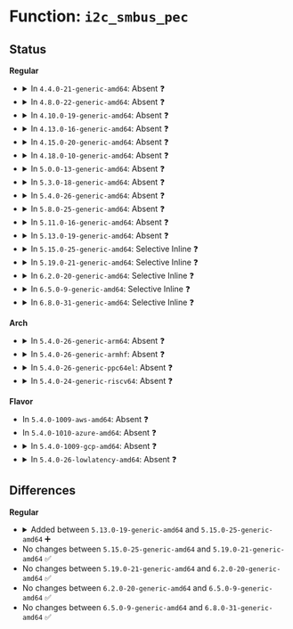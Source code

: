 # Function: <code>i2c_smbus_pec</code>

## Status
<b>Regular</b>
<ul>
<li>
<details>
<summary>In <code>4.4.0-21-generic-amd64</code>: Absent ❓</summary>

```json
{
  "name": "i2c_smbus_pec",
  "collision_type": "Unique Static",
  "inline_type": "Full",
  "funcs": [
    {
      "addr": 18446744071585628198,
      "name": "i2c_smbus_pec",
      "external": false,
      "loc": "drivers/i2c/i2c-core.c:2581",
      "file": "drivers/i2c/i2c-core.c",
      "inline": "not declared, inlined",
      "caller_inline": [
        "drivers/i2c/i2c-core.c:i2c_smbus_msg_pec",
        "drivers/i2c/i2c-core.c:i2c_smbus_msg_pec"
      ],
      "caller_func": []
    }
  ],
  "symbols": []
}
```
</details>
</li>
<li>
<details>
<summary>In <code>4.8.0-22-generic-amd64</code>: Absent ❓</summary>

```json
{
  "name": "i2c_smbus_pec",
  "collision_type": "Unique Static",
  "inline_type": "Full",
  "funcs": [
    {
      "addr": 18446744071586023639,
      "name": "i2c_smbus_pec",
      "external": false,
      "loc": "drivers/i2c/i2c-core.c:2786",
      "file": "drivers/i2c/i2c-core.c",
      "inline": "not declared, inlined",
      "caller_inline": [
        "drivers/i2c/i2c-core.c:i2c_smbus_msg_pec",
        "drivers/i2c/i2c-core.c:i2c_smbus_msg_pec"
      ],
      "caller_func": []
    }
  ],
  "symbols": []
}
```
</details>
</li>
<li>
<details>
<summary>In <code>4.10.0-19-generic-amd64</code>: Absent ❓</summary>

```json
{
  "name": "i2c_smbus_pec",
  "collision_type": "Unique Static",
  "inline_type": "Full",
  "funcs": [
    {
      "addr": 18446744071586220503,
      "name": "i2c_smbus_pec",
      "external": false,
      "loc": "drivers/i2c/i2c-core.c:3074",
      "file": "drivers/i2c/i2c-core.c",
      "inline": "not declared, inlined",
      "caller_inline": [
        "drivers/i2c/i2c-core.c:i2c_smbus_msg_pec",
        "drivers/i2c/i2c-core.c:i2c_smbus_msg_pec"
      ],
      "caller_func": []
    }
  ],
  "symbols": []
}
```
</details>
</li>
<li>
<details>
<summary>In <code>4.13.0-16-generic-amd64</code>: Absent ❓</summary>

```json
{
  "name": "i2c_smbus_pec",
  "collision_type": "Unique Static",
  "inline_type": "Full",
  "funcs": [
    {
      "addr": 18446744071586323975,
      "name": "i2c_smbus_pec",
      "external": false,
      "loc": "drivers/i2c/i2c-core-smbus.c:41",
      "file": "drivers/i2c/i2c-core-smbus.c",
      "inline": "not declared, inlined",
      "caller_inline": [
        "drivers/i2c/i2c-core-smbus.c:i2c_smbus_msg_pec",
        "drivers/i2c/i2c-core-smbus.c:i2c_smbus_msg_pec"
      ],
      "caller_func": []
    }
  ],
  "symbols": []
}
```
</details>
</li>
<li>
<details>
<summary>In <code>4.15.0-20-generic-amd64</code>: Absent ❓</summary>

```json
{
  "name": "i2c_smbus_pec",
  "collision_type": "Unique Static",
  "inline_type": "Full",
  "funcs": [
    {
      "addr": 18446744071586787895,
      "name": "i2c_smbus_pec",
      "external": false,
      "loc": "drivers/i2c/i2c-core-smbus.c:42",
      "file": "drivers/i2c/i2c-core-smbus.c",
      "inline": "not declared, inlined",
      "caller_inline": [
        "drivers/i2c/i2c-core-smbus.c:i2c_smbus_msg_pec",
        "drivers/i2c/i2c-core-smbus.c:i2c_smbus_msg_pec"
      ],
      "caller_func": []
    }
  ],
  "symbols": []
}
```
</details>
</li>
<li>
<details>
<summary>In <code>4.18.0-10-generic-amd64</code>: Absent ❓</summary>

```json
{
  "name": "i2c_smbus_pec",
  "collision_type": "Unique Static",
  "inline_type": "Full",
  "funcs": [
    {
      "addr": 18446744071587060533,
      "name": "i2c_smbus_pec",
      "external": false,
      "loc": "drivers/i2c/i2c-core-smbus.c:43",
      "file": "drivers/i2c/i2c-core-smbus.c",
      "inline": "not declared, inlined",
      "caller_inline": [
        "drivers/i2c/i2c-core-smbus.c:i2c_smbus_msg_pec",
        "drivers/i2c/i2c-core-smbus.c:i2c_smbus_msg_pec"
      ],
      "caller_func": []
    }
  ],
  "symbols": []
}
```
</details>
</li>
<li>
<details>
<summary>In <code>5.0.0-13-generic-amd64</code>: Absent ❓</summary>

```json
{
  "name": "i2c_smbus_pec",
  "collision_type": "Unique Static",
  "inline_type": "Full",
  "funcs": [
    {
      "addr": 18446744071587220581,
      "name": "i2c_smbus_pec",
      "external": false,
      "loc": "drivers/i2c/i2c-core-smbus.c:43",
      "file": "drivers/i2c/i2c-core-smbus.c",
      "inline": "not declared, inlined",
      "caller_inline": [
        "drivers/i2c/i2c-core-smbus.c:i2c_smbus_msg_pec",
        "drivers/i2c/i2c-core-smbus.c:i2c_smbus_msg_pec"
      ],
      "caller_func": []
    }
  ],
  "symbols": []
}
```
</details>
</li>
<li>
<details>
<summary>In <code>5.3.0-18-generic-amd64</code>: Absent ❓</summary>

```json
{
  "name": "i2c_smbus_pec",
  "collision_type": "Unique Static",
  "inline_type": "Full",
  "funcs": [
    {
      "addr": 18446744071587486949,
      "name": "i2c_smbus_pec",
      "external": false,
      "loc": "drivers/i2c/i2c-core-smbus.c:41",
      "file": "drivers/i2c/i2c-core-smbus.c",
      "inline": "not declared, inlined",
      "caller_inline": [
        "drivers/i2c/i2c-core-smbus.c:i2c_smbus_msg_pec",
        "drivers/i2c/i2c-core-smbus.c:i2c_smbus_msg_pec"
      ],
      "caller_func": []
    }
  ],
  "symbols": []
}
```
</details>
</li>
<li>
<details>
<summary>In <code>5.4.0-26-generic-amd64</code>: Absent ❓</summary>

```json
{
  "name": "i2c_smbus_pec",
  "collision_type": "Unique Static",
  "inline_type": "Full",
  "funcs": [
    {
      "addr": 18446744071587690117,
      "name": "i2c_smbus_pec",
      "external": false,
      "loc": "drivers/i2c/i2c-core-smbus.c:41",
      "file": "drivers/i2c/i2c-core-smbus.c",
      "inline": "not declared, inlined",
      "caller_inline": [
        "drivers/i2c/i2c-core-smbus.c:i2c_smbus_msg_pec",
        "drivers/i2c/i2c-core-smbus.c:i2c_smbus_msg_pec"
      ],
      "caller_func": []
    }
  ],
  "symbols": []
}
```
</details>
</li>
<li>
<details>
<summary>In <code>5.8.0-25-generic-amd64</code>: Absent ❓</summary>

```json
{
  "name": "i2c_smbus_pec",
  "collision_type": "Unique Static",
  "inline_type": "Full",
  "funcs": [
    {
      "addr": 18446744071588561557,
      "name": "i2c_smbus_pec",
      "external": false,
      "loc": "drivers/i2c/i2c-core-smbus.c:41",
      "file": "drivers/i2c/i2c-core-smbus.c",
      "inline": "not declared, inlined",
      "caller_inline": [],
      "caller_func": []
    }
  ],
  "symbols": []
}
```
</details>
</li>
<li>
<details>
<summary>In <code>5.11.0-16-generic-amd64</code>: Absent ❓</summary>

```json
{
  "name": "i2c_smbus_pec",
  "collision_type": "Unique Static",
  "inline_type": "Full",
  "funcs": [
    {
      "addr": 18446744071588586261,
      "name": "i2c_smbus_pec",
      "external": false,
      "loc": "drivers/i2c/i2c-core-smbus.c:41",
      "file": "drivers/i2c/i2c-core-smbus.c",
      "inline": "not declared, inlined",
      "caller_inline": [],
      "caller_func": []
    }
  ],
  "symbols": []
}
```
</details>
</li>
<li>
<details>
<summary>In <code>5.13.0-19-generic-amd64</code>: Absent ❓</summary>

```json
{
  "name": "i2c_smbus_pec",
  "collision_type": "Unique Static",
  "inline_type": "Full",
  "funcs": [
    {
      "addr": 18446744071588469741,
      "name": "i2c_smbus_pec",
      "external": false,
      "loc": "drivers/i2c/i2c-core-smbus.c:41",
      "file": "drivers/i2c/i2c-core-smbus.c",
      "inline": "not declared, inlined",
      "caller_inline": [],
      "caller_func": []
    }
  ],
  "symbols": []
}
```
</details>
</li>
<li>
<details>
<summary>In <code>5.15.0-25-generic-amd64</code>: Selective Inline ❓</summary>

```c
u8 i2c_smbus_pec(u8 crc, u8 * p, size_t count)
```

```json
{
  "name": "i2c_smbus_pec",
  "collision_type": "Unique Global",
  "inline_type": "Selective",
  "funcs": [
    {
      "addr": 18446744071589137909,
      "name": "i2c_smbus_pec",
      "external": true,
      "loc": "drivers/i2c/i2c-core-smbus.c:48",
      "file": "drivers/i2c/i2c-core-smbus.c",
      "inline": "not declared, inlined",
      "caller_inline": [
        "drivers/i2c/i2c-core-smbus.c:i2c_smbus_msg_pec",
        "drivers/i2c/i2c-core-smbus.c:i2c_smbus_msg_pec"
      ],
      "caller_func": []
    }
  ],
  "symbols": [
    {
      "addr": 18446744071589134720,
      "name": "i2c_smbus_pec",
      "section": ".text",
      "bind": "STB_GLOBAL",
      "size": 69
    }
  ]
}
```
</details>
</li>
<li>
<details>
<summary>In <code>5.19.0-21-generic-amd64</code>: Selective Inline ❓</summary>

```c
u8 i2c_smbus_pec(u8 crc, u8 * p, size_t count)
```

```json
{
  "name": "i2c_smbus_pec",
  "collision_type": "Unique Global",
  "inline_type": "Selective",
  "funcs": [
    {
      "addr": 18446744071590589061,
      "name": "i2c_smbus_pec",
      "external": true,
      "loc": "drivers/i2c/i2c-core-smbus.c:49",
      "file": "drivers/i2c/i2c-core-smbus.c",
      "inline": "not declared, inlined",
      "caller_inline": [
        "drivers/i2c/i2c-core-smbus.c:i2c_smbus_msg_pec",
        "drivers/i2c/i2c-core-smbus.c:i2c_smbus_msg_pec"
      ],
      "caller_func": []
    }
  ],
  "symbols": [
    {
      "addr": 18446744071590584576,
      "name": "i2c_smbus_pec",
      "section": ".text",
      "bind": "STB_GLOBAL",
      "size": 84
    }
  ]
}
```
</details>
</li>
<li>
<details>
<summary>In <code>6.2.0-20-generic-amd64</code>: Selective Inline ❓</summary>

```c
u8 i2c_smbus_pec(u8 crc, u8 * p, size_t count)
```

```json
{
  "name": "i2c_smbus_pec",
  "collision_type": "Unique Global",
  "inline_type": "Selective",
  "funcs": [
    {
      "addr": 18446744071592247685,
      "name": "i2c_smbus_pec",
      "external": true,
      "loc": "drivers/i2c/i2c-core-smbus.c:49",
      "file": "drivers/i2c/i2c-core-smbus.c",
      "inline": "not declared, inlined",
      "caller_inline": [
        "drivers/i2c/i2c-core-smbus.c:i2c_smbus_msg_pec",
        "drivers/i2c/i2c-core-smbus.c:i2c_smbus_msg_pec"
      ],
      "caller_func": []
    }
  ],
  "symbols": [
    {
      "addr": 18446744071592242560,
      "name": "i2c_smbus_pec",
      "section": ".text",
      "bind": "STB_GLOBAL",
      "size": 84
    }
  ]
}
```
</details>
</li>
<li>
<details>
<summary>In <code>6.5.0-9-generic-amd64</code>: Selective Inline ❓</summary>

```c
u8 i2c_smbus_pec(u8 crc, u8 * p, size_t count)
```

```json
{
  "name": "i2c_smbus_pec",
  "collision_type": "Unique Global",
  "inline_type": "Selective",
  "funcs": [
    {
      "addr": 18446744071592673029,
      "name": "i2c_smbus_pec",
      "external": true,
      "loc": "drivers/i2c/i2c-core-smbus.c:49",
      "file": "drivers/i2c/i2c-core-smbus.c",
      "inline": "not declared, inlined",
      "caller_inline": [
        "drivers/i2c/i2c-core-smbus.c:i2c_smbus_msg_pec",
        "drivers/i2c/i2c-core-smbus.c:i2c_smbus_msg_pec"
      ],
      "caller_func": []
    }
  ],
  "symbols": [
    {
      "addr": 18446744071592667824,
      "name": "i2c_smbus_pec",
      "section": ".text",
      "bind": "STB_GLOBAL",
      "size": 84
    }
  ]
}
```
</details>
</li>
<li>
<details>
<summary>In <code>6.8.0-31-generic-amd64</code>: Selective Inline ❓</summary>

```c
u8 i2c_smbus_pec(u8 crc, u8 * p, size_t count)
```

```json
{
  "name": "i2c_smbus_pec",
  "collision_type": "Unique Global",
  "inline_type": "Selective",
  "funcs": [
    {
      "addr": 18446744071593418421,
      "name": "i2c_smbus_pec",
      "external": true,
      "loc": "drivers/i2c/i2c-core-smbus.c:49",
      "file": "drivers/i2c/i2c-core-smbus.c",
      "inline": "not declared, inlined",
      "caller_inline": [
        "drivers/i2c/i2c-core-smbus.c:i2c_smbus_msg_pec",
        "drivers/i2c/i2c-core-smbus.c:i2c_smbus_msg_pec"
      ],
      "caller_func": []
    }
  ],
  "symbols": [
    {
      "addr": 18446744071593413216,
      "name": "i2c_smbus_pec",
      "section": ".text",
      "bind": "STB_GLOBAL",
      "size": 84
    }
  ]
}
```
</details>
</li>
</ul>
<b>Arch</b>
<ul>
<li>
<details>
<summary>In <code>5.4.0-26-generic-arm64</code>: Absent ❓</summary>

```json
{
  "name": "i2c_smbus_pec",
  "collision_type": "Unique Static",
  "inline_type": "Full",
  "funcs": [
    {
      "addr": 18446603336500850236,
      "name": "i2c_smbus_pec",
      "external": false,
      "loc": "drivers/i2c/i2c-core-smbus.c:41",
      "file": "drivers/i2c/i2c-core-smbus.c",
      "inline": "not declared, inlined",
      "caller_inline": [
        "drivers/i2c/i2c-core-smbus.c:i2c_smbus_msg_pec",
        "drivers/i2c/i2c-core-smbus.c:i2c_smbus_msg_pec"
      ],
      "caller_func": []
    }
  ],
  "symbols": []
}
```
</details>
</li>
<li>
<details>
<summary>In <code>5.4.0-26-generic-armhf</code>: Absent ❓</summary>

```json
{
  "name": "i2c_smbus_pec",
  "collision_type": "Unique Static",
  "inline_type": "Full",
  "funcs": [
    {
      "addr": 3233366968,
      "name": "i2c_smbus_pec",
      "external": false,
      "loc": "drivers/i2c/i2c-core-smbus.c:41",
      "file": "drivers/i2c/i2c-core-smbus.c",
      "inline": "not declared, inlined",
      "caller_inline": [
        "drivers/i2c/i2c-core-smbus.c:i2c_smbus_msg_pec",
        "drivers/i2c/i2c-core-smbus.c:i2c_smbus_msg_pec"
      ],
      "caller_func": []
    }
  ],
  "symbols": []
}
```
</details>
</li>
<li>
<details>
<summary>In <code>5.4.0-26-generic-ppc64el</code>: Absent ❓</summary>

```json
{
  "name": "i2c_smbus_pec",
  "collision_type": "Unique Static",
  "inline_type": "Full",
  "funcs": [
    {
      "addr": 13835058055294314456,
      "name": "i2c_smbus_pec",
      "external": false,
      "loc": "drivers/i2c/i2c-core-smbus.c:41",
      "file": "drivers/i2c/i2c-core-smbus.c",
      "inline": "not declared, inlined",
      "caller_inline": [
        "drivers/i2c/i2c-core-smbus.c:i2c_smbus_msg_pec",
        "drivers/i2c/i2c-core-smbus.c:i2c_smbus_msg_pec"
      ],
      "caller_func": []
    }
  ],
  "symbols": []
}
```
</details>
</li>
<li>
<details>
<summary>In <code>5.4.0-24-generic-riscv64</code>: Absent ❓</summary>

```json
{
  "name": "i2c_smbus_pec",
  "collision_type": "Unique Static",
  "inline_type": "Full",
  "funcs": [
    {
      "addr": 18446743936277653866,
      "name": "i2c_smbus_pec",
      "external": false,
      "loc": "drivers/i2c/i2c-core-smbus.c:41",
      "file": "drivers/i2c/i2c-core-smbus.c",
      "inline": "not declared, inlined",
      "caller_inline": [
        "drivers/i2c/i2c-core-smbus.c:i2c_smbus_msg_pec",
        "drivers/i2c/i2c-core-smbus.c:i2c_smbus_msg_pec"
      ],
      "caller_func": []
    }
  ],
  "symbols": []
}
```
</details>
</li>
</ul>
<b>Flavor</b>
<ul>
<li>
In <code>5.4.0-1009-aws-amd64</code>: Absent ❓
</li>
<li>
In <code>5.4.0-1010-azure-amd64</code>: Absent ❓
</li>
<li>
<details>
<summary>In <code>5.4.0-1009-gcp-amd64</code>: Absent ❓</summary>

```json
{
  "name": "i2c_smbus_pec",
  "collision_type": "Unique Static",
  "inline_type": "Full",
  "funcs": [
    {
      "addr": 18446744071587641365,
      "name": "i2c_smbus_pec",
      "external": false,
      "loc": "drivers/i2c/i2c-core-smbus.c:41",
      "file": "drivers/i2c/i2c-core-smbus.c",
      "inline": "not declared, inlined",
      "caller_inline": [
        "drivers/i2c/i2c-core-smbus.c:i2c_smbus_msg_pec",
        "drivers/i2c/i2c-core-smbus.c:i2c_smbus_msg_pec"
      ],
      "caller_func": []
    }
  ],
  "symbols": []
}
```
</details>
</li>
<li>
<details>
<summary>In <code>5.4.0-26-lowlatency-amd64</code>: Absent ❓</summary>

```json
{
  "name": "i2c_smbus_pec",
  "collision_type": "Unique Static",
  "inline_type": "Full",
  "funcs": [
    {
      "addr": 18446744071587752565,
      "name": "i2c_smbus_pec",
      "external": false,
      "loc": "drivers/i2c/i2c-core-smbus.c:41",
      "file": "drivers/i2c/i2c-core-smbus.c",
      "inline": "not declared, inlined",
      "caller_inline": [
        "drivers/i2c/i2c-core-smbus.c:i2c_smbus_msg_pec",
        "drivers/i2c/i2c-core-smbus.c:i2c_smbus_msg_pec"
      ],
      "caller_func": []
    }
  ],
  "symbols": []
}
```
</details>
</li>
</ul>

## Differences
<b>Regular</b>
<ul>
<li>
<details>
<summary>Added between <code>5.13.0-19-generic-amd64</code> and <code>5.15.0-25-generic-amd64</code> ➕</summary>

```c
u8 i2c_smbus_pec(u8 crc, u8 * p, size_t count)
```
</details>
</li>
<li>
No changes between <code>5.15.0-25-generic-amd64</code> and <code>5.19.0-21-generic-amd64</code> ✅
</li>
<li>
No changes between <code>5.19.0-21-generic-amd64</code> and <code>6.2.0-20-generic-amd64</code> ✅
</li>
<li>
No changes between <code>6.2.0-20-generic-amd64</code> and <code>6.5.0-9-generic-amd64</code> ✅
</li>
<li>
No changes between <code>6.5.0-9-generic-amd64</code> and <code>6.8.0-31-generic-amd64</code> ✅
</li>
</ul>
